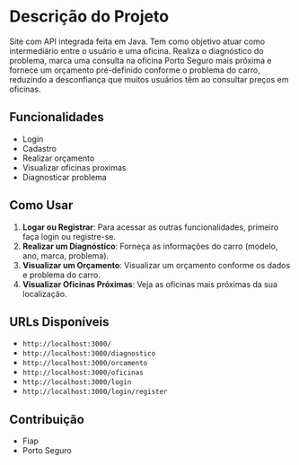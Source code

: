 # Descrição do Projeto

Site com API integrada feita em Java. 
Tem como objetivo atuar como intermediário entre o usuário e uma oficina.
Realiza o diagnóstico do problema, marca uma consulta na oficina Porto Seguro
mais próxima e fornece um orçamento pré-definido conforme o problema do carro,
reduzindo a desconfiança que muitos usuários têm ao consultar preços em oficinas.

## Funcionalidades
- Login
- Cadastro
- Realizar orçamento
- Visualizar oficinas proximas 
- Diagnosticar problema
  
## Como Usar

1. **Logar ou Registrar**: Para acessar as outras funcionalidades, primeiro faça login ou registre-se.
2. **Realizar um Diagnóstico**: Forneça as informações do carro (modelo, ano, marca, problema).
3. **Visualizar um Orçamento**: Visualizar um orçamento conforme os dados e problema do carro.
4. **Visualizar Oficinas Próximas**: Veja as oficinas mais próximas da sua localização.


## URLs Disponíveis
- `http://localhost:3000/`
- `http://localhost:3000/diagnostico`
- `http://localhost:3000/orcamento`
- `http://localhost:3000/oficinas`
- `http://localhost:3000/login`
- `http://localhost:3000/login/register`


## Contribuição
- Fiap
- Porto Seguro


 


